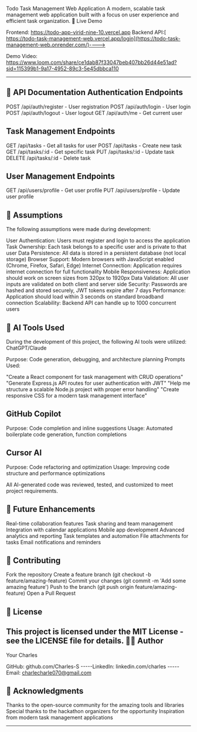 Todo Task Management Web Application
A modern, scalable task management web application built with a focus on user experience and efficient task organization.
🚀 Live Demo

Frontend: https://todo-app-virid-nine-10.vercel.app
Backend API:[ https://todo-task-management-web.vercel.app/login](https://todo-task-management-web.onrender.com/)---->

Demo Video: https://www.loom.com/share/ce1dab87f33047beb407bb26d44e51ad?sid=115399b1-9a17-4952-89c3-5e45dbbca110

-----------------------------------------------------

📡 API Documentation
Authentication Endpoints
-----------------------------
POST /api/auth/register - User registration
POST /api/auth/login - User login
POST /api/auth/logout - User logout
GET /api/auth/me - Get current user

Task Management Endpoints
-----------------------------
GET /api/tasks - Get all tasks for user
POST /api/tasks - Create new task
GET /api/tasks/:id - Get specific task
PUT /api/tasks/:id - Update task
DELETE /api/tasks/:id - Delete task

User Management Endpoints
----------------------------
GET /api/users/profile - Get user profile
PUT /api/users/profile - Update user profile

🔧 Assumptions
---------------------
The following assumptions were made during development:

User Authentication: Users must register and login to access the application
Task Ownership: Each task belongs to a specific user and is private to that user
Data Persistence: All data is stored in a persistent database (not local storage)
Browser Support: Modern browsers with JavaScript enabled (Chrome, Firefox, Safari, Edge)
Internet Connection: Application requires internet connection for full functionality
Mobile Responsiveness: Application should work on screen sizes from 320px to 1920px
Data Validation: All user inputs are validated on both client and server side
Security: Passwords are hashed and stored securely, JWT tokens expire after 7 days
Performance: Application should load within 3 seconds on standard broadband connection
Scalability: Backend API can handle up to 1000 concurrent users

🤖 AI Tools Used
------------------
During the development of this project, the following AI tools were utilized:
ChatGPT/Claude

Purpose: Code generation, debugging, and architecture planning
Prompts Used:

"Create a React component for task management with CRUD operations"
"Generate Express.js API routes for user authentication with JWT"
"Help me structure a scalable Node.js project with proper error handling"
"Create responsive CSS for a modern task management interface"



GitHub Copilot
--------------
Purpose: Code completion and inline suggestions
Usage: Automated boilerplate code generation, function completions

Cursor AI
-----------
Purpose: Code refactoring and optimization
Usage: Improving code structure and performance optimizations

All AI-generated code was reviewed, tested, and customized to meet project requirements.


🚀 Future Enhancements
------------------------
 Real-time collaboration features
 Task sharing and team management
 Integration with calendar applications
 Mobile app development
 Advanced analytics and reporting
 Task templates and automation
 File attachments for tasks
 Email notifications and reminders

🤝 Contributing
-----------------
Fork the repository
Create a feature branch (git checkout -b feature/amazing-feature)
Commit your changes (git commit -m 'Add some amazing feature')
Push to the branch (git push origin feature/amazing-feature)
Open a Pull Request

📝 License
-----------
This project is licensed under the MIT License - see the LICENSE file for details.
👨‍💻 Author
----------
Your Charles

GitHub: github.com/Charles-S
-----LinkedIn: linkedin.com/charles
-----Email: charlecharle070@gmail.com

🙏 Acknowledgments
--------------------
Thanks to the open-source community for the amazing tools and libraries
Special thanks to the hackathon organizers for the opportunity
Inspiration from modern task management applications

----------------------------------------------------------------------

